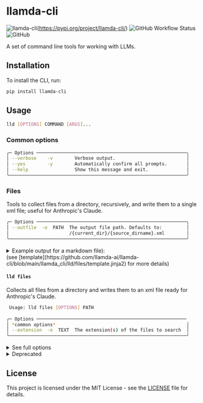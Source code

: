 # llamda-cli

![llamda-cli](https://img.shields.io/pypi/v/llamda-cli?label=llamda-cli)(https://pypi.org/project/llamda-cli/)
![GitHub Workflow Status](https://img.shields.io/github/actions/workflow/status/llamda-ai/llamda-cli/release.yml?label=release)
![GitHub](https://img.shields.io/github/license/llamda-ai/llamda-cli)

A set of command line tools for working with LLMs.

## Installation

To install the CLI, run:

```bash
pip install llamda-cli
```

## Usage

```bash
lld [OPTIONS] COMMAND [ARGS]...
```

### Common options

```bash
╭─ Options ───────────────────────────────────────────────────────╮
│ --verbose    -v        Verbose output.                          │
│ --yes        -y        Automatically confirm all prompts.       │
│ --help                 Show this message and exit.              │
╰─────────────────────────────────────────────────────────────────╯
```

### Files

Tools to collect files from a directory, recursively, and write them to a single xml file; useful for Anthropic's Claude.

```bash
╭─ Options ───────────────────────────────────────────────────────╮
│ --outfile  -o  PATH  The output file path. Defaults to:         │
│                      /{current_dir}/{source_dirname}.xml        │
╰─────────────────────────────────────────────────────────────────╯
```

<details>
<summary>Example output for a markdown file):</summary>

```xml
<collection>
<title>Title</title>
<document><path>path/to/file</path>
<content>
# Document Title

Document content


#### `lld files`

Generic file collector, allows you to specify one or more file types to collect.

```bash
 Usage: lld files [OPTIONS] PATH
 ...
</content>
</document>
...
</collection>
```

</details>
(see [template](https://github.com/llamda-ai/llamda-cli/blob/main/llamda_cli/lld/files/template.jinja2) for more details)

#### `lld files`

Collects all files from a directory and writes them to an xml file ready for Anthropic's Claude.

```bash
 Usage: lld files [OPTIONS] PATH
                            
╭─ Options ───────────────────────────────────────────────────────
│ *common options*                                                │
│ --extension  -e  TEXT  The extension(s) of the files to search  │
╰─────────────────────────────────────────────────────────────────╯
```

<details>
  <summary>See full options</summary>
  ```bash
  ╭─ Options ───────────────────────────────────────────────────────╮
  │ --verbose    -v        Verbose output.                          │
  │ --yes        -y        Automatically confirm all prompts.       │
  │ --extension  -e  TEXT  The extension(s) of the files to search  │
  │                        for.                                     │
  │ --outfile    -o  PATH  The output file path. Defaults to:       │
  │                        /{current_dir}/{source_dirname}.xml      │
  │ --help                 Show this message and exit.              │
  ╰─────────────────────────────────────────────────────────────────╯
  ```
</details>

<details>
  <summary>Deprecated</summary>
  
#### `lld docs` (deprecated)

Equivalent to [`lld files --extension md`](#lld-files).

    ```bash
    Usage: lld docs [OPTIONS] PATH                                                                
                                                                                                  
    Collect docs from a path and write them to an xml file ready for Anthropic\'s Claude.          
                                                                                                  
    ╭─ Options ───────────────────────────────────────────────────────────────────────────────────╮
    │ --outfile  -o  PATH  The output file path. Defaults to: /{current_dir}/{source_dirname}.xml │
    │ --verbose  -v        Verbose output.                                                        │
    │ --yes      -y        Automatically confirm all prompts.                                     │
    │ --help               Show this message and exit.                                            │
    ╰─────────────────────────────────────────────────────────────────────────────────────────────╯
    ```

</details>

## License

This project is licensed under the MIT License - see the [LICENSE](LICENSE) file for details.